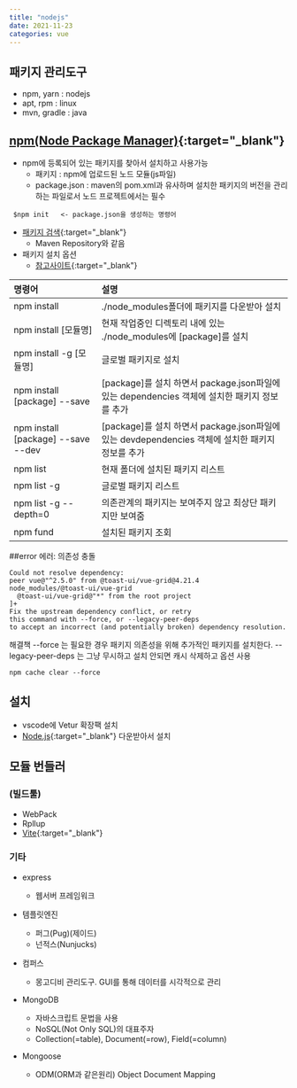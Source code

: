 ```yaml
---
title: "nodejs"
date: 2021-11-23
categories: vue  
---
```


## 패키지 관리도구

* npm, yarn : nodejs
* apt, rpm : linux
* mvn, gradle : java

## [npm(Node Package Manager)](https://docs.npmjs.com/){:target="_blank"}
* 	npm에 등록되어 있는 패키지를 찾아서 설치하고 사용가능
	 - 패키지 : npm에 업로드된 노드 모듈(js파일)
	 - package.json : maven의 pom.xml과 유사하며 설치한 패키지의 버전을 관리하는 파일로서 노드 프로젝트에서는 필수
```
 $npm init   <- package.json을 생성하는 명령어
```

* [패키지 검색](https://www.npmjs.com/){:target="_blank"}
  * Maven Repository와 같음
* 패키지 설치 옵션
  * [참고사이트](https://docs.npmjs.com/cli/v8/commands/npm-install){:target="_blank"}
    
| 명령어                             | 설명                                                                                             |  
| :--------------------------------- | :----------------------------------------------------------------------------------------------- |
| npm install                        | ./node_modules폴더에 패키지를 다운받아 설치                                                      |
| npm install [모듈명]               | 현재 작업중인 디렉토리 내에 있는 ./node_modules에 [package]를 설치                               |
| npm install -g [모듈명]            | 글로벌 패키지로 설치                                                                             |
| npm install [package] --save       | [package]를 설치 하면서 package.json파일에 있는 dependencies 객체에 설치한 패키지 정보를 추가    |
| npm install [package] --save --dev | [package]를 설치 하면서 package.json파일에 있는 devdependencies 객체에 설치한 패키지 정보를 추가 |
| npm list                           | 현재 폴더에 설치된 패키지 리스트                                                                 |
| npm list -g                        | 글로벌 패키지 리스트                                                                            |
| npm list -g  --depth=0             | 의존관계의 패키지는 보여주지 않고 최상단 패키지만 보여줌                                          |
| npm fund                           | 설치된 패키지 조회                                                                               |  

##error
에러: 의존성 충돌
```
Could not resolve dependency:
peer vue@"^2.5.0" from @toast-ui/vue-grid@4.21.4
node_modules/@toast-ui/vue-grid
  @toast-ui/vue-grid@"*" from the root project
]+
Fix the upstream dependency conflict, or retry
this command with --force, or --legacy-peer-deps
to accept an incorrect (and potentially broken) dependency resolution.
```
해결책
--force 는 필요한 경우 패키지 의존성을 위해 추가적인 패키지를 설치한다.
--legacy-peer-deps 는 그냥 무시하고 설치
안되면 캐시 삭제하고 옵션 사용
```
npm cache clear --force
```

## 설치

* vscode에 Vetur 확장팩 설치
* [Node.js](https://nodejs.org/){:target="_blank"} 다운받아서 설치


## 모듈 번들러

### (빌드툴)
* WebPack
* Rpllup
* [Vite](https://vitejs.dev/){:target="_blank"}

### 기타 
* express
  - 웹서버 프레임워크

* 템플릿엔진
  - 퍼그(Pug)(제이드)
  - 넌적스(Nunjucks)

* 컴퍼스
  - 몽고디비 관리도구. GUI를 통해 데이터를 시각적으로 관리

* MongoDB
  - 자바스크립트 문법을 사용
  - NoSQL(Not Only SQL)의 대표주자
  - Collection(=table), Document(=row), Field(=column)
  
* Mongoose
  - ODM(ORM과 같은원리) Object Document Mapping
